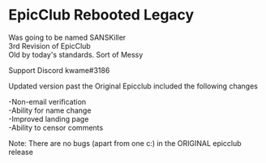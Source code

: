 # EpicClub Rebooted Legacy
Was going to be named SANSKiller<br>
3rd Revision of EpicClub<br>
Old by today's standards. Sort of Messy<br>

Support Discord
kwame#3186

Updated version past the Original Epicclub included the following changes

-Non-email verification<br>
-Ability for name change<br>
-Improved landing page<br>
-Ability to censor comments<br>


Note: There are no bugs (apart from one c:) in the ORIGINAL epicclub release
